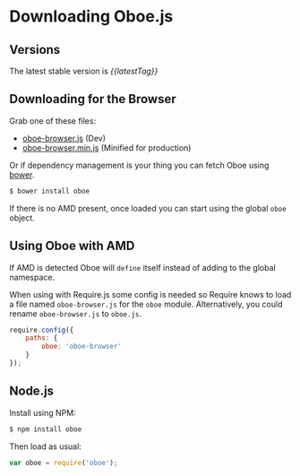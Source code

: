# Downloading Oboe.js

Versions
--------

The latest stable version is *{{latestTag}}*

Downloading for the Browser
---------------------------

Grab one of these files:
 
 * [oboe-browser.js]({{releasedJs}}/oboe-browser.js) (Dev)
 * [oboe-browser.min.js]({{releasedJs}}/oboe-browser.min.js) (Minified for production) 
 
Or if dependency management is your thing you can fetch Oboe using [bower](http://bower.io/).

``` bash
$ bower install oboe
```

If there is no AMD present, once loaded you can start using the global `oboe` object.

Using Oboe with AMD
---------------

If AMD is detected Oboe will `define` itself instead of adding to the 
global namespace.

When using with Require.js some config is needed so Require knows to load a file
named `oboe-browser.js` for the `oboe` module. Alternatively, you could rename
`oboe-browser.js` to `oboe.js`.

``` javascript
require.config({
    paths: {
        oboe: 'oboe-browser'
    }
});
```

Node.js
-------

Install using NPM:

``` bash
$ npm install oboe
```

Then load as usual:

``` javascript
var oboe = require('oboe');
```
